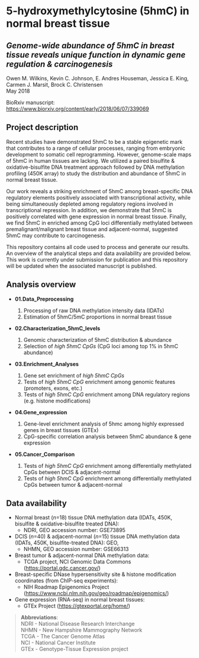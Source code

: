 # 5-hydroxymethylcytosine (5hmC) in normal breast tissue

## *Genome-wide abundance of 5hmC in breast tissue reveals unique function in dynamic gene regulation & carcinogenesis*

Owen M. Wilkins, Kevin C. Johnson, E. Andres Houseman, Jessica E. King, Carmen J. Marsit, Brock C. Christensen <br />
May 2018

BioRxiv manuscript: https://www.biorxiv.org/content/early/2018/06/07/339069

## Project description

Recent studies have demonstrated 5hmC to be a stable epigenetic mark that contributes to a range of cellular processes, ranging from embryonic development to somatic cell reprogramming. However, genome-scale maps of 5hmC in human tissues are lacking. We utilized a paired bisulfite & oxidative-bisulfite DNA treatment approach followed by DNA methylation profiling (450K array) to study the distribution and abundance of 5hmC in normal breast tissue.

Our work reveals a striking enrichment of 5hmC among breast-specific DNA regulatory elements positively associated with transcriptional activity, while being simultaneously depleted among regulatory regions involved in transcriptional repression. In addition, we demonstrate that 5hmC is positively correlated with gene expression in normal breast tissue. Finally, we find 5hmC in enriched among CpG loci differentially methylated between premalignant/malignant breast tissue and adjacent-normal, suggested 5hmC may contribute to carcinogenesis.

This repository contains all code used to process and generate our results. An overview of the analytical steps and data availability are provided below. This work is currently under submission for publication and this repository will be updated when the associated manuscript is published. 

## Analysis overview

* **01.Data_Preprocessing**
    1. Processing of raw DNA methylation intensity data (IDATs)
    2. Estimation of 5hmC/5mC proportions in normal breast tissue

* **02.Characterization_5hmC_levels**
    1. Genomic characterization of 5hmC distribution & abundance
    2. Selection of *high 5hmC CpGs* (CpG loci among top 1% in 5hmC abundance)

* **03.Enrichment_Analyses**
    1. Gene set enrichment of *high 5hmC CpGs*
    2. Tests of *high 5hmC CpG* enrichment among genomic features (promoters, exons, etc.)
    3. Tests of *high 5hmC CpG* enrichment among DNA regulatory regions (e.g. histone modifications)

* **04.Gene_expression**
    1. Gene-level enrichment analysis of 5hmc among highly expressed genes in breast tissues (GTEx)
    2. CpG-specific correlation analysis between 5hmC abundance & gene expression

* **05.Cancer_Comparison**
    1. Tests of *high 5hmC CpG* enrichment among differentially methylated CpGs between DCIS & adjacent-normal
    2. Tests of *high 5hmC CpG* enrichment among differentially methylated CpGs between tumor & adjacent-normal

## Data availability

* Normal breast (*n*=18) tissue DNA methylation data (IDATs, 450K, bisulfite & oxidative-bisulfite treated DNA):
    - NDRI, GEO accession number: GSE73895
* DCIS (*n*=40) & adjacent-normal (*n*=15) tissue DNA methylation data (IDATs, 450K, bisulfite-treated DNA): GEO,
    - NHMN, GEO accession number: GSE66313
* Breast tumor & adjacent-normal DNA methylation data:
    - TCGA project, NCI Genomic Data Commons (https://portal.gdc.cancer.gov/)
* Breast-specific DNase hypersensitivity site & histone modification coordinates (from ChIP-seq experiments):
    - NIH Roadmap Epigenomics Project (https://www.ncbi.nlm.nih.gov/geo/roadmap/epigenomics/)
* Gene expression (RNA-seq) in normal breast tissues:
    - GTEx Project (https://gtexportal.org/home/)

> **Abbreviations**:  <br />
> NDRI - National Disease Research Interchange <br />
> NHMN - New Hampshire Mammography Network <br />
> TCGA - The Cancer Genome Atlas <br />
> NCI - National Cancer Institute <br />
> GTEx - Genotype-Tissue Expression project <br />
